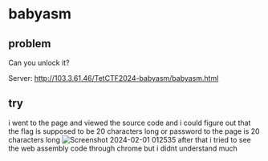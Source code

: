 
# babyasm
## problem
Can you unlock it?

Server: http://103.3.61.46/TetCTF2024-babyasm/babyasm.html

## try
i went to the page and viewed the source code and i could figure out that the flag is supposed to be 20 characters long or password to the page is 20 characters long
![Screenshot 2024-02-01 012535](https://github.com/adwait3/tet-real/assets/148553626/c616503c-6d1b-4721-a14f-b3e997e6575d)
after that i tried to see the web assembly code through chrome but i didnt understand much 
